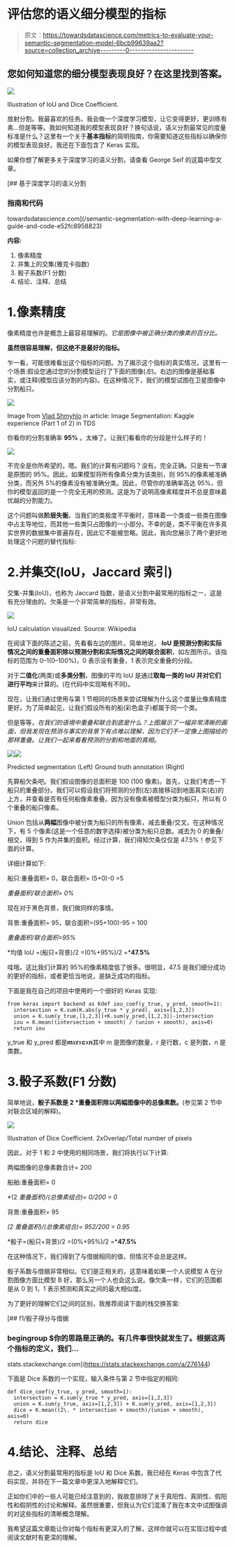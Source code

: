 # 评估您的语义细分模型的指标

> 原文：<https://towardsdatascience.com/metrics-to-evaluate-your-semantic-segmentation-model-6bcb99639aa2?source=collection_archive---------0----------------------->

## 您如何知道您的细分模型表现良好？在这里找到答案。

![](img/5c24ed885756502e9758f8e6f1a76932.png)

Illustration of IoU and Dice Coefficient.

放射分割。我最喜欢的任务。我会做一个深度学习模型，让它变得更好，更训练有素…但是等等。我如何知道我的模型表现良好？换句话说，语义分割最常见的度量标准是什么？这里有一个关于**基本指标**的简明指南，你需要知道这些指标以确保你的模型表现良好。我还在下面包含了 Keras 实现。

如果你想了解更多关于深度学习的语义分割，请查看 George Seif 的这篇中型文章。

[](/semantic-segmentation-with-deep-learning-a-guide-and-code-e52fc8958823) [## 基于深度学习的语义分割

### 指南和代码

towardsdatascience.com](/semantic-segmentation-with-deep-learning-a-guide-and-code-e52fc8958823) 

**内容:**

1.  像素精度
2.  并集上的交集(雅克卡指数)
3.  骰子系数(F1 分数)
4.  结论、注释、总结

# 1.像素精度

像素精度也许是概念上最容易理解的。*它是图像中被正确分类的像素的百分比。*

**虽然很容易理解，但这绝不是最好的指标。**

乍一看，可能很难看出这个指标的问题。为了揭示这个指标的真实情况，这里有一个场景:假设您通过您的分割模型运行了下面的图像(*左*)。右边的图像是基础事实，或注释(模型应该分割的内容)。在这种情况下，我们的模型试图在卫星图像中分割船只。

![](img/9b1a4b1fcb0d0d04ffc987cf2630bdd2.png)

Image from [Vlad Shmyhlo](https://towardsdatascience.com/@aion.stu?source=post_page-----9a41cb8924f0----------------------) in article: Image Segmentation: Kaggle experience (Part 1 of 2) in TDS

你看你的分割准确率 **95%** 。太棒了。让我们看看你的分段是什么样子的！

![](img/dc23a264eeaf787a01fbbf18a1069b06.png)

不完全是你所希望的，嗯。我们的计算有问题吗？没有。完全正确。只是有一节课是原图的 95%。因此，如果模型将所有像素分类为该类别，则 95%的像素被准确分类，而另外 5%的像素没有被准确分类。因此，尽管你的准确率高达 95%，但你的模型返回的是一个完全无用的预测。这是为了说明高像素精度并不总是意味着优越的分割能力。

这个问题叫做**阶层失衡**。当我们的类极度不平衡时，意味着一个类或一些类在图像中占主导地位，而其他一些类只占图像的一小部分。不幸的是，类不平衡在许多真实世界的数据集中普遍存在，因此它不能被忽略。因此，我向您展示了两个更好地处理这个问题的替代指标:

# 2.并集交(IoU，Jaccard 索引)

交集-并集(IoU)，也称为 Jaccard 指数，是语义分割中最常用的指标之一，这是有充分理由的。欠条是一个非常简单的指标，非常有效。

![](img/6c6114a57bcafaf7d59de994e47b920a.png)

IoU calculation visualized. Source: Wikipedia

在阅读下面的陈述之前，先看看左边的图片。简单地说， **IoU 是预测分割和实际情况之间的重叠面积除以预测分割和实际情况之间的联合面积**，如左图所示。该指标的范围为 0–1(0–100%)，0 表示没有重叠，1 表示完全重叠的分段。

对于**二值化**(两类)或**多类分割**，图像的平均 IoU 是通过**取每一类的 IoU 并对它们进行平均**来计算的。(在代码中实现略有不同)。

现在，让我们通过使用与第 1 节相同的场景来尝试理解为什么这个度量比像素精度更好。为了简单起见，让我们假设所有的船(彩色盒子)都属于同一个类。

但是等等，*在我们的语境中重叠和联合到底是什么？上图展示了一幅非常清晰的画面，但我发现在预测与事实的背景下有点难以理解，因为它们不一定像上图描绘的那样重叠。让我们一起来看看预测的分割和地面的真相。*

![](img/dc23a264eeaf787a01fbbf18a1069b06.png)![](img/5e46db78296362db9c9c73adfe8c81cf.png)

Predicted segmentation (Left) Ground truth annotation (Right)

先算船欠条吧。我们假设图像的总面积是 100 (100 像素)。首先，让我们考虑一下船只的重叠部分。我们可以假设我们将预测的分割(左)直接移动到地面真实(右)的上方，并查看是否有任何船像素重叠。因为没有像素被模型分类为船只，所以有 0 个重叠的船只像素。

Union 包括从**两幅**图像中被分类为船只的所有像素，减去重叠/交叉。在这种情况下，有 5 个像素(这是一个任意的数字选择)被分类为船只总数。减去为 0 的重叠/相交，得到 5 作为并集的面积。经过计算，我们得知欠条仅仅是 47.5%！参见下面的计算。

详细计算如下:

船只:重叠面积= 0，联合面积= (5+0)-0 =5

*重叠面积/联合面积= 0%*

现在对于黑色背景，我们做同样的事情。

背景:重叠面积= 95，联合面积=(95+100)-95 = 100

*重叠面积/联合面积=95%*

*均值 IoU =(船只+背景)/2 =(0%+95%)/2 =***47.5%**

哇哦。这比我们计算的 95%的像素精度低了很多。很明显，47.5 是我们细分成功的更好的指标，或者更恰当地说，是缺乏成功的指标。

下面是我在自己的项目中使用的一个很好的 Keras 实现:

```
from keras import backend as Kdef iou_coef(y_true, y_pred, smooth=1):
  intersection = K.sum(K.abs(y_true * y_pred), axis=[1,2,3])
  union = K.sum(y_true,[1,2,3])+K.sum(y_pred,[1,2,3])-intersection
  iou = K.mean((intersection + smooth) / (union + smooth), axis=0)
  return iou
```

y_true 和 y_pred 都是**m**x**r**x**c**x**n**其中 m 是图像的数量，r 是行数，c 是列数，n 是类数。

# 3.骰子系数(F1 分数)

简单地说，**骰子系数是 2 *重叠面积除以两幅图像中的总像素数。**(参见第 2 节中对联合区域的解释)。

![](img/c3107c2f4dcbb25d028277d93cc017df.png)

Illustration of Dice Coefficient. 2xOverlap/Total number of pixels

因此，对于 1 和 2 中使用的相同场景，我们将执行以下计算:

两幅图像的总像素数合计= 200

船舶:重叠面积= 0

*(2 *重叠面积)/(总像素组合)= 0/200 = 0*

背景:重叠面积= 95

*(2 *重叠面积)/(总像素组合)= 95*2/200 = 0.95*

*骰子=(船只+背景)/2 =(0%+95%)/2 =***47.5%**

在这种情况下，我们得到了与借据相同的值，但情况不会总是这样。

骰子系数与借据非常相似。它们是正相关的，这意味着如果一个人说模型 A 在分割图像方面比模型 B 好，那么另一个人也会这么说。像欠条一样，它们的范围都是从 0 到 1，1 表示预测和真实之间的最大相似度。

为了更好的理解它们之间的区别，我推荐阅读下面的栈交换答案:

 [## f1/骰子得分与借据

### begingroup $你的思路是正确的。有几件事很快就发生了。根据这两个指标的定义，我们…

stats.stackexchange.com](https://stats.stackexchange.com/a/276144) 

下面是 Dice 系数的一个实现，输入条件与第 2 节中指定的相同:

```
def dice_coef(y_true, y_pred, smooth=1):
  intersection = K.sum(y_true * y_pred, axis=[1,2,3])
  union = K.sum(y_true, axis=[1,2,3]) + K.sum(y_pred, axis=[1,2,3])
  dice = K.mean((2\. * intersection + smooth)/(union + smooth), axis=0)
  return dice
```

# 4.结论、注释、总结

总之，语义分割最常用的指标是 IoU 和 Dice 系数。我已经在 Keras 中包含了代码实现，并将在下一篇文章中更深入地解释它们。

正如你们中的一些人可能已经注意到的，我故意排除了关于真阳性、真阴性、假阳性和假阴性的讨论和解释。虽然很重要，但我认为它们混淆了我在本文中试图强调的对这些指标的清晰概念理解。

我希望这篇文章能让你对每个指标有更深入的了解，这样你就可以在实现过程中或阅读文献时有更深的理解。